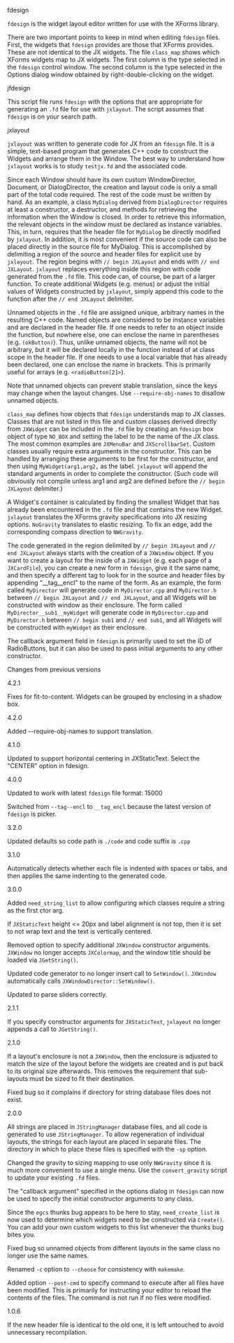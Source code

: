 fdesign

`fdesign` is the widget layout editor written for use with the XForms
library.

There are two important points to keep in mind when editing `fdesign`
files.  First, the widgets that `fdesign` provides are those that XForms
provides.  These are not identical to the JX widgets.  The file `class_map`
shows which XForms widgets map to JX widgets.  The first column is the type
selected in the `fdesign` control window.  The second column is the type
selected in the Options dialog window obtained by right-double-clicking on
the widget.

jfdesign

This script file runs `fdesign` with the options that are appropriate for
generating an `.fd` file for use with `jxlayout`.  The script assumes that
`fdesign` is on your search path.

jxlayout

`jxlayout` was written to generate code for JX from an `fdesign` file.  It
is a simple, text-based program that generates C++ code to construct the
Widgets and arrange them in the Window.  The best way to understand how
`jxlayout` works is to study `testjx.fd` and the associated code.

Since each Window should have its own custom WindowDirector, Document, or
DialogDirector, the creation and layout code is only a small part of the
total code required.  The rest of the code must be written by hand.  As an
example, a class `MyDialog` derived from `DialogDirector` requires at least
a constructor, a destructor, and methods for retrieving the information
when the Window is closed.  In order to retrieve this information, the
relevant objects in the window must be declared as instance variables.
This, in turn, requires that the header file for `MyDialog` be directly
modified by `jxlayout`.  In addition, it is most convenient if the source
code can also be placed directly in the source file for MyDialog.  This is
accomplished by delimiting a region of the source and header files for
explicit use by `jxlayout`.  The region begins with `// begin JXLayout` and
ends with `// end JXLayout`.  `jxlayout` replaces everything inside this
region with code generated from the `.fd` file.  This code can, of course,
be part of a larger function.  To create additional Widgets (e.g. menus) or
adjust the initial values of Widgets constructed by `jxlayout`, simply
append this code to the function after the `// end JXLayout` delimiter.

Unnamed objects in the `.fd` file are assigned unique, arbitrary names in
the resulting C++ code.  Named objects are considered to be instance
variables and are declared in the header file.  If one needs to refer to an
object inside the function, but nowhere else, one can enclose the name in
parentheses (e.g.  `(okButton)`).  Thus, unlike unnamed objects, the name
will not be arbitrary, but it will be declared locally in the function
instead of at class scope in the header file.  If one needs to use a local
variable that has already been declared, one can enclose the name in
brackets.  This is primarily useful for arrays (e.g. `<radioButton[2]>`).

Note that unnamed objects can prevent stable translation, since the keys
may change when the layout changes.  Use `--require-obj-names` to disallow
unnamed objects.

`class_map` defines how objects that `fdesign` understands map to JX
classes.  Classes that are not listed in this file and custom classes
derived directly from `JXWidget` can be included in the `.fd` file by
creating an `fdesign` box object of type `NO_BOX` and setting the label to
be the name of the JX class.  The most common examples are `JXMenuBar` and
`JXScrollbarSet`.  Custom classes usually require extra arguments in the
constructor.  This can be handled by arranging these arguments to be first
for the constructor, and then using `MyWidget(arg1,arg2,` as the label.
`jxlayout` will append the standard arguments in order to complete the
constructor.  (Such code will obviously not compile unless arg1 and arg2
are defined before the `// begin JXLayout` delimiter.)

A Widget's container is calculated by finding the smallest Widget that has
already been encountered in the `.fd` file and that contains the new
Widget.  `jxlayout` translates the XForms gravity specifications into JX
resizing options.  `NoGravity` translates to elastic resizing.  To fix an
edge, add the corresponding compass direction to `NWGravity`.

The code generated in the region delimited by `// begin JXLayout` and `//
end JXLayout` always starts with the creation of a `JXWindow` object.  If
you want to create a layout for the inside of a `JXWidget` (e.g. each page
of a `JXCardFile`), you can create a new form in `fdesign`, give it the
same name, and then specify a different tag to look for in the source and
header files by appending "__tag__encl" to the name of the form.  As an
example, the form called `MyDirector` will generate code in
`MyDirector.cpp` and `MyDirector.h` between `// begin JXLayout` and `// end
JXLayout`, and all Widgets will be constructed with window as their
enclosure.  The form called `MyDirector__sub1__myWidget` will generate code
in `MyDirector.cpp` and `MyDirector.h` between `// begin sub1` and `// end
sub1`, and all Widgets will be constructed with `myWidget` as their
enclosure.

The callback argument field in `fdesign` is primarily used to set the ID of
RadioButtons, but it can also be used to pass initial arguments to any
other constructor.

Changes from previous versions

4.2.1

Fixes for fit-to-content.  Widgets can be grouped by enclosing in a shadow
box.

4.2.0

Added --require-obj-names to support translation.

4.1.0

Updated to support horizontal centering in JXStaticText.  Select the
"CENTER" option in fdesign.

4.0.0

Updated to work with latest `fdesign` file format: 15000

Switched from `--tag--encl` to `__tag_encl` because the latest version of
`fdesign` is picker.

3.2.0

Updated defaults so code path is `./code` and code suffix is `.cpp`

3.1.0

Automatically detects whether each file is indented with spaces or tabs,
and then applies the same indenting to the generated code.

3.0.0

Added `need_string_list` to allow configuring which classes require a
string as the first ctor arg.

If `JXStaticText` height <= 20px and label alignment is not top, then it is
set to not wrap text and the text is vertically centered.

Removed option to specify additional `JXWindow` constructor arguments.
`JXWindow` no longer accepts `JXColormap`, and the window title should be
loaded via `JGetString()`.

Updated code generator to no longer insert call to `SetWindow()`.
`JXWindow` automatically calls `JXWindowDirector::SetWindow()`.

Updated to parse sliders correctly.

2.1.1

If you specify constructor arguments for `JXStaticText`, `jxlayout` no
longer appends a call to `JGetString()`.

2.1.0

If a layout's enclosure is not a `JXWindow`, then the enclosure is adjusted
to match the size of the layout before the widgets are created and is put
back to its original size afterwards.  This removes the requirement that
sub-layouts must be sized to fit their destination.

Fixed bug so it complains if directory for string database files does not
exist.

2.0.0

All strings are placed in `JStringManager` database files, and all code is
generated to use `JStringManager`.  To allow regeneration of individual
layouts, the strings for each layout are placed in separate files.  The
directory in which to place these files is specified with the `-sp` option.

Changed the gravity to sizing mapping to use only `NWGravity` since it is
much more convenient to use a single menu.  Use the `convert_gravity`
script to update your existing `.fd` files.

The "callback argument" specified in the options dialog in `fdesign` can
now be used to specify the initial constructor arguments to any class.

Since the `egcs` thunks bug appears to be here to stay, `need_create_list`
is now used to determine which widgets need to be constructed via
`Create()`.  You can add your own custom widgets to this list whenever the
thunks bug bites you.

Fixed bug so unnamed objects from different layouts in the same class no
longer use the same names.

Renamed `-c` option to `--choose` for consistency with `makemake`.

Added option `--post-cmd` to specify command to execute after all files
have been modified.  This is primarily for instructing your editor to
reload the contents of the files.  The command is not run if no files were
modified.

1.0.6

If the new header file is identical to the old one, it is left untouched to
avoid unnecessary recompilation.
